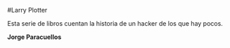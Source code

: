 #Larry Plotter

Esta serie de libros cuentan la historia de un hacker de los que hay pocos.

**Jorge Paracuellos**
